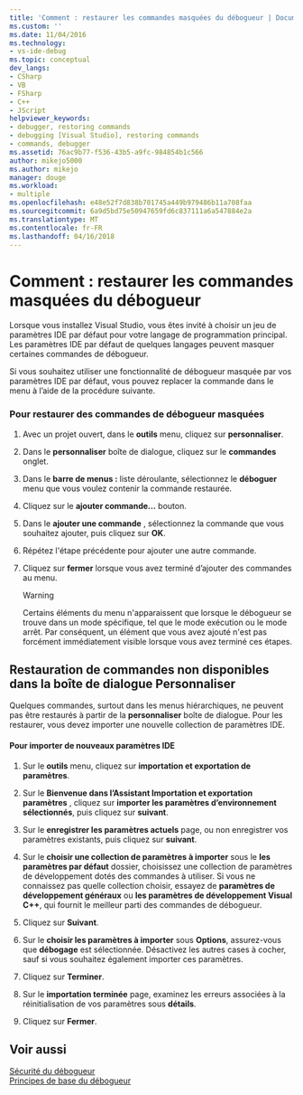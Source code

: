 ```yaml
---
title: 'Comment : restaurer les commandes masquées du débogueur | Documents Microsoft'
ms.custom: ''
ms.date: 11/04/2016
ms.technology:
- vs-ide-debug
ms.topic: conceptual
dev_langs:
- CSharp
- VB
- FSharp
- C++
- JScript
helpviewer_keywords:
- debugger, restoring commands
- debugging [Visual Studio], restoring commands
- commands, debugger
ms.assetid: 76ac9b77-f536-43b5-a9fc-984854b1c566
author: mikejo5000
ms.author: mikejo
manager: douge
ms.workload:
- multiple
ms.openlocfilehash: e48e52f7d838b701745a449b979486b11a708faa
ms.sourcegitcommit: 6a9d5bd75e50947659fd6c837111a6a547884e2a
ms.translationtype: MT
ms.contentlocale: fr-FR
ms.lasthandoff: 04/16/2018
---
```

# <a name="how-to-restore-hidden-debugger-commands"></a>Comment : restaurer les commandes masquées du débogueur
Lorsque vous installez Visual Studio, vous êtes invité à choisir un jeu de paramètres IDE par défaut pour votre langage de programmation principal. Les paramètres IDE par défaut de quelques langages peuvent masquer certaines commandes de débogueur.  
  
 Si vous souhaitez utiliser une fonctionnalité de débogueur masquée par vos paramètres IDE par défaut, vous pouvez replacer la commande dans le menu à l’aide de la procédure suivante.  
  
### <a name="to-restore-hidden-debugger-commands"></a>Pour restaurer des commandes de débogueur masquées  
  
1.  Avec un projet ouvert, dans le **outils** menu, cliquez sur **personnaliser**.  
  
2.  Dans le **personnaliser** boîte de dialogue, cliquez sur le **commandes** onglet.  
  
3.  Dans le **barre de menus :** liste déroulante, sélectionnez le **déboguer** menu que vous voulez contenir la commande restaurée.  
  
4.  Cliquez sur le **ajouter commande...**  bouton.  
  
5.  Dans le **ajouter une commande** , sélectionnez la commande que vous souhaitez ajouter, puis cliquez sur **OK**.  
  
6.  Répétez l'étape précédente pour ajouter une autre commande.  
  
7.  Cliquez sur **fermer** lorsque vous avez terminé d’ajouter des commandes au menu.  
  
    > [!WARNING]
    >  Certains éléments du menu n'apparaissent que lorsque le débogueur se trouve dans un mode spécifique, tel que le mode exécution ou le mode arrêt. Par conséquent, un élément que vous avez ajouté n'est pas forcément immédiatement visible lorsque vous avez terminé ces étapes.  
  
## <a name="restoring-commands-not-available-from-the-customize-dialog-box"></a>Restauration de commandes non disponibles dans la boîte de dialogue Personnaliser  
 Quelques commandes, surtout dans les menus hiérarchiques, ne peuvent pas être restaurés à partir de la **personnaliser** boîte de dialogue. Pour les restaurer, vous devez importer une nouvelle collection de paramètres IDE.  
  
#### <a name="to-import-new-ide-settings"></a>Pour importer de nouveaux paramètres IDE  
  
1.  Sur le **outils** menu, cliquez sur **importation et exportation de paramètres**.  
  
2.  Sur le **Bienvenue dans l’Assistant Importation et exportation paramètres** , cliquez sur **importer les paramètres d’environnement sélectionnés**, puis cliquez sur **suivant**.  
  
3.  Sur le **enregistrer les paramètres actuels** page, ou non enregistrer vos paramètres existants, puis cliquez sur **suivant**.  
  
4.  Sur le **choisir une collection de paramètres à importer** sous le **les paramètres par défaut** dossier, choisissez une collection de paramètres de développement dotés des commandes à utiliser. Si vous ne connaissez pas quelle collection choisir, essayez de **paramètres de développement généraux** ou **les paramètres de développement Visual C++**, qui fournit le meilleur parti des commandes de débogueur.  
  
5.  Cliquez sur **Suivant**.  
  
6.  Sur le **choisir les paramètres à importer** sous **Options**, assurez-vous que **débogage** est sélectionnée. Désactivez les autres cases à cocher, sauf si vous souhaitez également importer ces paramètres.  
  
7.  Cliquez sur **Terminer**.  
  
8.  Sur le **importation terminée** page, examinez les erreurs associées à la réinitialisation de vos paramètres sous **détails**.  
  
9. Cliquez sur **Fermer**.  
  
## <a name="see-also"></a>Voir aussi  
 [Sécurité du débogueur](../debugger/debugger-security.md)   
 [Principes de base du débogueur](../debugger/debugger-basics.md)